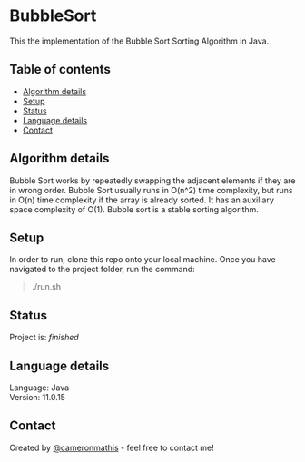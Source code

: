 # BubbleSort

This the implementation of the Bubble Sort Sorting Algorithm in Java.

## Table of contents

- [Algorithm details](#Algorithm-details)
- [Setup](#setup)
- [Status](#status)
- [Language details](#Language-details)
- [Contact](#contact)

## Algorithm details

Bubble Sort works by repeatedly swapping the adjacent elements if they are in wrong order. Bubble Sort usually runs in O(n^2) time complexity, but runs in O(n) time complexity if the array is already sorted. It has an auxiliary space complexity of O(1). Bubble sort is a stable sorting algorithm.

## Setup

In order to run, clone this repo onto your local machine. Once you have navigated to the project folder, run the command:

> ./run.sh

## Status

Project is: _finished_

## Language details

Language: Java </br>
Version: 11.0.15

## Contact

Created by [@cameronmathis](https://github.com/cameronmathis/) - feel free to contact me!
